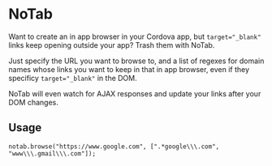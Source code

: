 # NoTab

Want to create an in app browser in your Cordova app, but `target="_blank"` links keep opening outside your app? Trash them with NoTab.

Just specify the URL you want to browse to, and a list of regexes for domain names whose links you want to keep in that in app browser, even if they specificy `target="_blank"` in the DOM.

NoTab will even watch for AJAX responses and update your links after your DOM changes.

## Usage

```
notab.browse("https://www.google.com", [".*google\\\.com", "www\\\.gmail\\\.com"]);
```